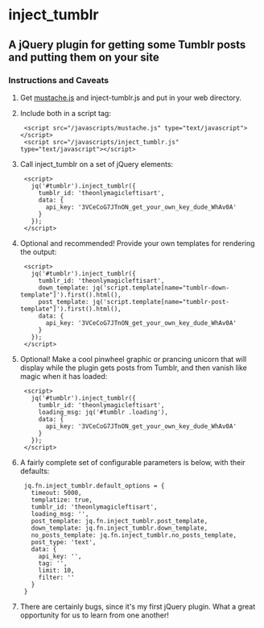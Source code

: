 # inject_tumblr

## A jQuery plugin for getting some Tumblr posts and putting them on your site

### Instructions and Caveats

1. Get [mustache.js](https://github.com/janl/mustache.js) and inject-tumblr.js and put in your web directory.
1. Include both in a script tag:

        <script src="/javascripts/mustache.js" type="text/javascript"></script>
        <script src="/javascripts/inject_tumblr.js" type="text/javascript"></script>

1. Call inject_tumblr on a set of jQuery elements:

        <script>
          jq('#tumblr').inject_tumblr({
            tumblr_id: 'theonlymagicleftisart',
            data: {
              api_key: '3VCeCoG7JTnON_get_your_own_key_dude_WhAv0A'
            }
          });
        </script>

1. Optional and recommended! Provide your own templates for rendering the output:

        <script>
          jq('#tumblr').inject_tumblr({
            tumblr_id: 'theonlymagicleftisart',
            down_template: jq('script.template[name="tumblr-down-template"]').first().html(),
            post_template: jq('script.template[name="tumblr-post-template"]').first().html(),
            data: {
              api_key: '3VCeCoG7JTnON_get_your_own_key_dude_WhAv0A'
            }
          });
        </script>

1. Optional! Make a cool pinwheel graphic or prancing unicorn that will display while the plugin gets posts from Tumblr, and then vanish like magic when it has loaded:

        <script>
          jq('#tumblr').inject_tumblr({
            tumblr_id: 'theonlymagicleftisart',
            loading_msg: jq('#tumblr .loading'),
            data: {
              api_key: '3VCeCoG7JTnON_get_your_own_key_dude_WhAv0A'
            }
          });
        </script>

1. A fairly complete set of configurable parameters is below, with their defaults:

        jq.fn.inject_tumblr.default_options = {
          timeout: 5000,
          templatize: true,
          tumblr_id: 'theonlymagicleftisart',
          loading_msg: '',
          post_template: jq.fn.inject_tumblr.post_template,
          down_template: jq.fn.inject_tumblr.down_template,
          no_posts_template: jq.fn.inject_tumblr.no_posts_template,
          post_type: 'text',
          data: {
            api_key: '',
            tag: '',
            limit: 10,
            filter: ''
          }
        }

1. There are certainly bugs, since it's my first jQuery plugin. What a great opportunity for us to learn from one another!
